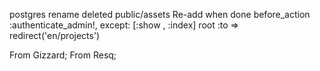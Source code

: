 postgres
rename
deleted public/assets
Re-add when done
before_action :authenticate_admin!, except: [:show , :index]
root :to => redirect('en/projects')


From Gizzard;
From Resq;
